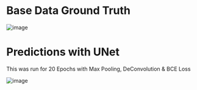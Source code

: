 # Base Data Ground Truth

![image](https://user-images.githubusercontent.com/57046534/232242181-72a2f0ff-04a4-49e7-b91a-e50a9574c143.png)


# Predictions with UNet

This was run for 20 Epochs with Max Pooling, DeConvolution & BCE Loss

![image](https://user-images.githubusercontent.com/57046534/232242161-c6f3c137-fd74-40d3-a074-bb7318038548.png)
